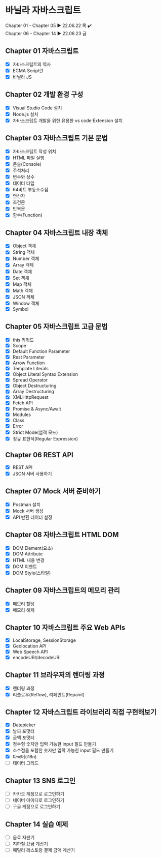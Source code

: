 # 바닐라 자바스크립트

Chapter 01 - Chapter 05 ▶ 22.06.22 목 ✔️  
Chapter 06 - Chapter 14 ▶ 22.06.23 금

## Chapter 01 자바스크립트

-   [x] 자바스크립트의 역사
-   [x] ECMA Script란
-   [x] 바닐라 JS

## Chapter 02 개발 환경 구성

-   [x] Visual Studio Code 설치
-   [x] Node.js 설치
-   [x] 자바스크립트 개발을 위한 유용한 vs code Extension 설치

## Chapter 03 자바스크립트 기본 문법

-   [x] 자바스크립트 작성 위치
-   [x] HTML 파일 실행
-   [x] 콘솔(Console)
-   [x] 주석처리
-   [x] 변수와 상수
-   [x] 데이터 타입
-   [x] 64비트 부동소수점
-   [x] 연산자
-   [x] 조건문
-   [x] 반복문
-   [x] 함수(Function)

## Chapter 04 자바스크립트 내장 객체

-   [x] Object 객체
-   [x] String 객체
-   [x] Number 객체
-   [x] Array 객체
-   [x] Date 객체
-   [x] Set 객체
-   [x] Map 객체
-   [x] Math 객체
-   [x] JSON 객체
-   [x] Window 객체
-   [x] Symbol

## Chapter 05 자바스크립트 고급 문법

-   [x] this 키워드
-   [x] Scope
-   [x] Default Function Parameter
-   [x] Rest Parameter
-   [x] Arrow Function
-   [x] Template Literals
-   [x] Object Literal Syntax Extension
-   [x] Spread Operator
-   [x] Object Destructuring
-   [x] Array Destructuring
-   [x] XMLHttpRequest
-   [x] Fetch API
-   [x] Promise & Async/Await
-   [x] Modules
-   [x] Class
-   [x] Error
-   [x] Strict Mode(엄격 모드)
-   [x] 정규 표현식(Regular Expression)

## Chapter 06 REST API

-   [x] REST API
-   [x] JSON 서버 사용하기

## Chapter 07 Mock 서버 준비하기

-   [x] Postman 설치
-   [x] Mock 서버 생성
-   [x] API 반환 데이터 설정

## Chapter 08 자바스크립트 HTML DOM

-   [x] DOM Element(요소)
-   [x] DOM Attribute
-   [x] HTML 내용 변경
-   [x] DOM 이벤트
-   [x] DOM Style(스타일)

## Chapter 09 자바스크립트의 메모리 관리

-   [x] 메모리 할당
-   [x] 메모리 해제

## Chapter 10 자바스크립트 주요 Web APIs

-   [x] LocalStorage, SessionStorage
-   [x] Geolocation API
-   [x] Web Speech API
-   [x] encodeURI/decodeURI

## Chapter 11 브라우저의 렌더링 과정

-   [x] 렌더링 과정
-   [x] 리플로우(Reflow), 리페인트(Repaint)

## Chapter 12 자바스크립트 라이브러리 직접 구현해보기

-   [x] Datepicker
-   [x] 날짜 포맷터
-   [x] 금액 포맷터
-   [x] 정수형 숫자만 입력 가능한 input 필드 만들기
-   [x] 소수점을 포함한 숫자만 입력 가능한 input 필드 만들기
-   [x] 다국어(i18n)
-   [ ] 데이터 그리드

## Chapter 13 SNS 로그인

-   [ ] 카카오 계정으로 로그인하기
-   [ ] 네이버 아이디로 로그인하기
-   [ ] 구글 계정으로 로그인하기

## Chapter 14 실습 예제

-   [ ] 음료 자판기
-   [ ] 지하철 요금 계산기
-   [ ] 패밀리 레스토랑 결제 금액 계산기
